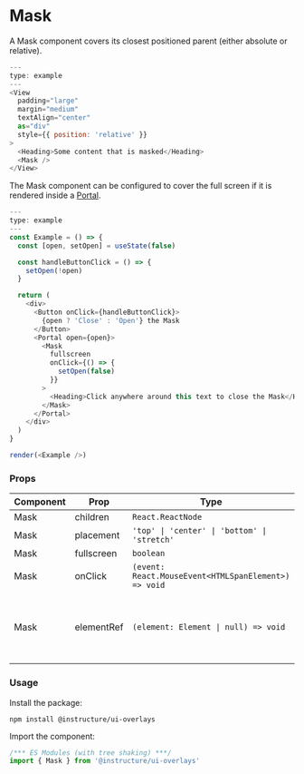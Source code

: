 # Mask


A Mask component covers its closest positioned parent (either absolute or relative).

```js
---
type: example
---
<View
  padding="large"
  margin="medium"
  textAlign="center"
  as="div"
  style={{ position: 'relative' }}
>
  <Heading>Some content that is masked</Heading>
  <Mask />
</View>
```

The Mask component can be configured to cover the full screen if it is rendered inside a [Portal](Portal).

```js
---
type: example
---
const Example = () => {
  const [open, setOpen] = useState(false)

  const handleButtonClick = () => {
    setOpen(!open)
  }

  return (
    <div>
      <Button onClick={handleButtonClick}>
        {open ? 'Close' : 'Open'} the Mask
      </Button>
      <Portal open={open}>
        <Mask
          fullscreen
          onClick={() => {
            setOpen(false)
          }}
        >
          <Heading>Click anywhere around this text to close the Mask</Heading>
        </Mask>
      </Portal>
    </div>
  )
}

render(<Example />)
```


### Props

| Component | Prop | Type | Required | Default | Description |
|-----------|------|------|----------|---------|-------------|
| Mask | children | `React.ReactNode` | No | - |  |
| Mask | placement | `'top' \| 'center' \| 'bottom' \| 'stretch'` | No | `'center'` |  |
| Mask | fullscreen | `boolean` | No | `false` |  |
| Mask | onClick | `(event: React.MouseEvent<HTMLSpanElement>) => void` | No | - |  |
| Mask | elementRef | `(element: Element \| null) => void` | No | - | provides a reference to the underlying html root element |

### Usage

Install the package:

```shell
npm install @instructure/ui-overlays
```

Import the component:

```javascript
/*** ES Modules (with tree shaking) ***/
import { Mask } from '@instructure/ui-overlays'
```

